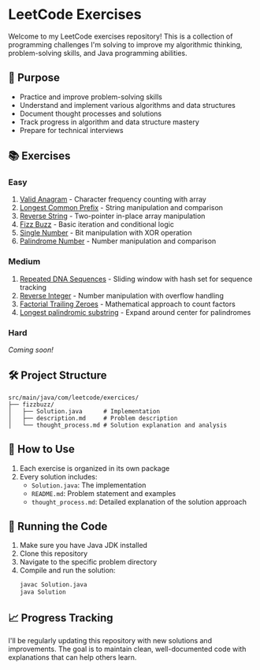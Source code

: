 # LeetCode Exercises

Welcome to my LeetCode exercises repository! This is a collection of programming challenges I'm solving to improve my algorithmic thinking, problem-solving skills, and Java programming abilities.

## 🎯 Purpose

- Practice and improve problem-solving skills
- Understand and implement various algorithms and data structures
- Document thought processes and solutions
- Track progress in algorithm and data structure mastery
- Prepare for technical interviews

## 📚 Exercises

### Easy
1. [Valid Anagram](https://github.com/felipeNeves93/leetcode-exercises/tree/master/src/main/java/com/leetcode/exercices/validanagram) - Character frequency counting with array
2. [Longest Common Prefix](https://github.com/felipeNeves93/leetcode-exercises/tree/master/src/main/java/com/leetcode/exercices/longestcommonprefix) - String manipulation and comparison
3. [Reverse String](https://github.com/felipeNeves93/leetcode-exercises/tree/master/src/main/java/com/leetcode/exercices/reversestring) - Two-pointer in-place array manipulation
4. [Fizz Buzz](https://github.com/felipeNeves93/leetcode-exercises/blob/master/src/main/java/com/leetcode/exercices/fizzbuzz) - Basic iteration and conditional logic
5. [Single Number](https://github.com/felipeNeves93/leetcode-exercises/blob/master/src/main/java/com/leetcode/exercices/singlenumber) - Bit manipulation with XOR operation
6. [Palindrome Number](https://github.com/felipeNeves93/leetcode-exercises/blob/master/src/main/java/com/leetcode/exercices/palindromenumber) - Number manipulation and comparison

### Medium
1. [Repeated DNA Sequences](https://github.com/felipeNeves93/leetcode-exercises/tree/master/src/main/java/com/leetcode/exercices/repeateddnasequences) - Sliding window with hash set for sequence tracking
2. [Reverse Integer](https://github.com/felipeNeves93/leetcode-exercises/tree/master/src/main/java/com/leetcode/exercices/reverseinteger) - Number manipulation with overflow handling
3. [Factorial Trailing Zeroes](https://github.com/felipeNeves93/leetcode-exercises/blob/master/src/main/java/com/leetcode/exercices/factorialtrailingzeroes) - Mathematical approach to count factors
4. [Longest palindromic substring](https://github.com/felipeNeves93/leetcode-exercises/blob/master/src/main/java/com/leetcode/exercices/longestpalindromesubstring) - Expand around center for palindromes

### Hard
*Coming soon!*

## 🛠️ Project Structure

```
src/main/java/com/leetcode/exercices/
├── fizzbuzz/
│   ├── Solution.java      # Implementation
│   ├── description.md     # Problem description
│   └── thought_process.md # Solution explanation and analysis
```

## 📝 How to Use

1. Each exercise is organized in its own package
2. Every solution includes:
   - `Solution.java`: The implementation
   - `README.md`: Problem statement and examples
   - `thought_process.md`: Detailed explanation of the solution approach

## 🚀 Running the Code

1. Make sure you have Java JDK installed
2. Clone this repository
3. Navigate to the specific problem directory
4. Compile and run the solution:
   ```bash
   javac Solution.java
   java Solution
   ```

## 📈 Progress Tracking

I'll be regularly updating this repository with new solutions and improvements. The goal is to maintain clean, well-documented code with explanations that can help others learn.
